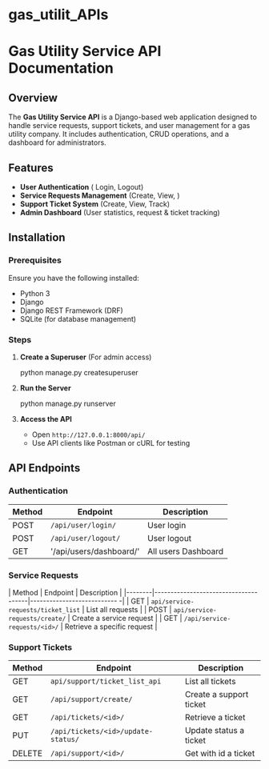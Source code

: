 # gas_utilit_APIs

# Gas Utility Service API Documentation

## Overview
The **Gas Utility Service API** is a Django-based web application designed to handle service requests, support tickets, and user management for a gas utility company. It includes authentication, CRUD operations, and a dashboard for administrators.

## Features
- **User Authentication** ( Login, Logout)
- **Service Requests Management** (Create, View, )
- **Support Ticket System** (Create, View, Track)
- **Admin Dashboard** (User statistics, request & ticket tracking)

## Installation

### Prerequisites
Ensure you have the following installed:
- Python 3
- Django
- Django REST Framework (DRF)
- SQLite (for database management)

### Steps

1. **Create a Superuser** (For admin access)
   
   python manage.py createsuperuser

2. **Run the Server**

   python manage.py runserver

3. **Access the API**
   - Open `http://127.0.0.1:8000/api/`
   - Use API clients like Postman or cURL for testing

## API Endpoints

### Authentication
| Method | Endpoint                | Description          |
|--------|-------------------------|----------------------|
| POST   | `/api/user/login/`      | User login           |
| POST   | `/api/user/logout/`     | User logout          |
| GET    |'/api/users/dashboard/'  | All users Dashboard  |


### Service Requests
| Method | Endpoint                             | Description                 |
|--------|--------------------------------------|--------------------------- -|
| GET    | `api/service-requests/ticket_list`   | List all requests           |
| POST   | `api/service-requests/create/`       | Create a service request    |
| GET    | `/api/service-requests/<id>/`        | Retrieve a specific request |


### Support Tickets
| Method | Endpoint                            | Description             |
|--------|-------------------------------------|-----------------------  |
| GET    | `api/support/ticket_list_api`       | List all tickets        |
| GET   | `/api/support/create/`               | Create a support ticket |
| GET    | `/api/tickets/<id>/`                | Retrieve a ticket       |
| PUT    | `/api/tickets/<id>/update-status/ ` | Update status a ticket  |
| DELETE | `/api/support/<id>/`                | Get with id a ticket    |

